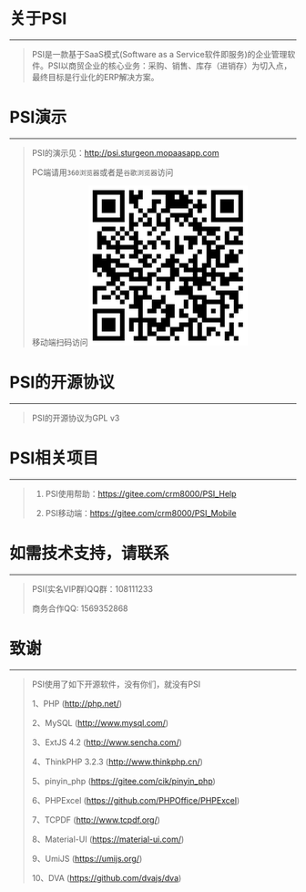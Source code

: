# 关于PSI

---

>PSI是一款基于SaaS模式(Software as a Service软件即服务)的企业管理软件。PSI以商贸企业的核心业务：采购、销售、库存（进销存）为切入点，最终目标是行业化的ERP解决方案。
>

# PSI演示

---

>PSI的演示见：<a target="_blank" href="http://psi.sturgeon.mopaasapp.com">http://psi.sturgeon.mopaasapp.com</a>
>
>PC端请用`360浏览器`或者是`谷歌浏览器`访问
> 
>移动端扫码访问![移动端扫码访问](PSI_Mobile_URL.png)

# PSI的开源协议

---

>PSI的开源协议为GPL v3
>

# PSI相关项目

---

> 1. PSI使用帮助：https://gitee.com/crm8000/PSI_Help
>
> 2. PSI移动端：https://gitee.com/crm8000/PSI_Mobile

# 如需技术支持，请联系

---
>PSI(实名VIP群)QQ群：108111233
>
>商务合作QQ: 1569352868

# 致谢

---

>PSI使用了如下开源软件，没有你们，就没有PSI
> 
>1、PHP (http://php.net/)
>
>2、MySQL (http://www.mysql.com/)
>
>3、ExtJS 4.2 (http://www.sencha.com/)
>
>4、ThinkPHP 3.2.3 (http://www.thinkphp.cn/)
>
>5、pinyin_php (https://gitee.com/cik/pinyin_php)
>
>6、PHPExcel (https://github.com/PHPOffice/PHPExcel)
>
>7、TCPDF (http://www.tcpdf.org/)
>
>8、Material-UI (https://material-ui.com/)
>
>9、UmiJS (https://umijs.org/)
>
>10、DVA (https://github.com/dvajs/dva)
